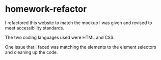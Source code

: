 # homework-refactor

I refactored this website to match the mockup I was given and revised to meet accessibility standards.

The two coding languages used were HTML and CSS.

One issue that I faced was matching the elements to the element selectors and cleaning up the code.